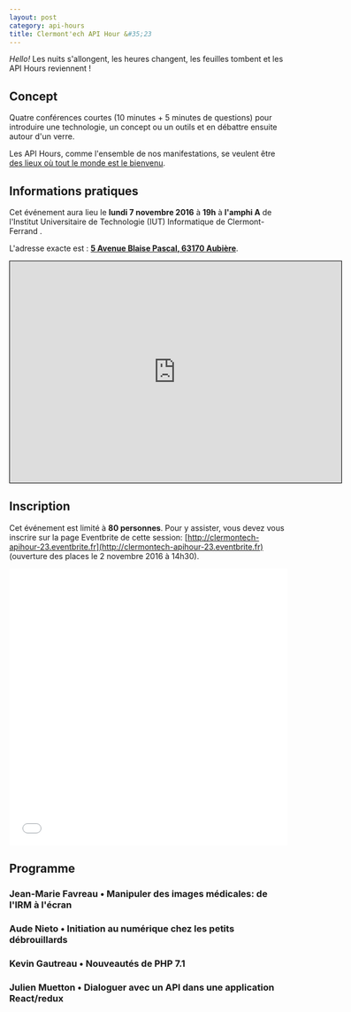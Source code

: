 ```yaml
---
layout: post
category: api-hours
title: Clermont'ech API Hour &#35;23
---
```


_Hello!_ Les nuits s'allongent, les heures changent, les feuilles tombent et les
API Hours reviennent !

## Concept

Quatre conférences courtes (10 minutes + 5 minutes de questions) pour
introduire une technologie, un concept ou un outils et en débattre ensuite
autour d'un verre.

Les API Hours, comme l'ensemble de nos manifestations, se veulent être [des
lieux où tout le monde est le bienvenu](/code-of-conduct.html).


## Informations pratiques

Cet événement aura lieu le **lundi 7 novembre 2016** à **19h** à **l'amphi A** de
l'Institut Universitaire de Technologie (IUT) Informatique de Clermont-Ferrand .

L'adresse exacte est : [**5 Avenue Blaise Pascal, 63170 Aubière**](http://www.openstreetmap.org/?mlat=45.76236&mlon=3.10901#map=19/45.76236/3.10901).

<iframe width="600" height="400" frameborder="0" scrolling="no" marginheight="0" marginwidth="0" src="http://www.openstreetmap.org/export/embed.html?bbox=3.1072023510932927%2C45.76165322538482%2C3.1108233332633977%2C45.76306037189352&amp;layer=mapnik&amp;marker=45.76235680307551%2C3.1090128421783447" style="border: 1px solid black"></iframe>

## Inscription

Cet événement est limité à **80 personnes**.  Pour y assister, vous devez vous
inscrire sur la page Eventbrite de cette session: [http://clermontech-apihour-23.eventbrite.fr](http://clermontech-apihour-23.eventbrite.fr)
(ouverture des places le 2 novembre 2016 à 14h30).

<iframe  src="//eventbrite.fr/tickets-external?eid=29033218137&ref=etckt" frameborder="0" height="500" width="100%" vspace="0" hspace="0" marginheight="5" marginwidth="5" scrolling="auto" allowtransparency="true"></iframe>

## Programme

### Jean-Marie Favreau • Manipuler des images médicales: de l'IRM à l'écran

### Aude Nieto • Initiation au numérique chez les petits débrouillards

### Kevin Gautreau • Nouveautés de PHP 7.1

### Julien Muetton • Dialoguer avec un API dans une application React/redux
